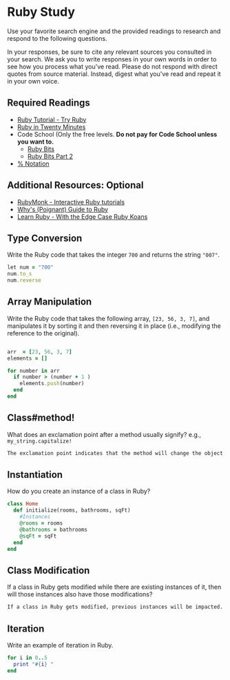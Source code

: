 # Ruby Study

Use your favorite search engine and the provided readings to research and
respond to the following questions.

In your responses, be sure to cite any relevant sources you consulted in your
search. We ask you to write responses in your own words in order to see how you
process what you've read. Please do not respond with direct quotes from source
material. Instead, digest what you've read and repeat it in your own voice.

## Required Readings

-   [Ruby Tutorial - Try Ruby](http://tryruby.org/)
-   [Ruby in Twenty Minutes](https://www.ruby-lang.org/en/documentation/quickstart/)
-   Code School (Only the free levels. **Do not pay for Code School unless you want to.**
    -   [Ruby Bits](https://www.codeschool.com/courses/ruby-bits)
    -   [Ruby Bits Part 2](https://www.codeschool.com/courses/ruby-bits-part-2)
-   [% Notation](https://en.wikibooks.org/wiki/Ruby_Programming/Syntax/Literals#The_.25_Notation)

## Additional Resources: Optional

-   [RubyMonk - Interactive Ruby tutorials](https://rubymonk.com/)
-   [Why's (Poignant) Guide to Ruby](http://poignant.guide/)
-   [Learn Ruby - With the Edge Case Ruby Koans](http://rubykoans.com/)

## Type Conversion

Write the Ruby code that takes the integer `700` and returns the string `"007"`.

```ruby
let num = "700"
num.to_s
num.reverse
```

## Array Manipulation

Write the Ruby code that takes the following array, `[23, 56, 3, 7]`, and
manipulates it by sorting it and then reversing it in place (i.e., modifying the
reference to the original).

```ruby

arr  = [23, 56, 3, 7]
elements = []

for number in arr
  if number > (number + 1 )
    elements.push(number)
  end
end

```

## Class#method!

What does an exclamation point after a method usually signify?  e.g.,
`my_string.capitalize!`

```md
The exclamation point indicates that the method will change the object which it's called on.  In the situation above, it indicates that it will modify "my_string"
```

## Instantiation
How do you create an instance of a class in Ruby?

```ruby
class Home
  def initialize(rooms, bathrooms, sqFt)
    #Instances
    @rooms = rooms
    @bathrooms = bathrooms
    @sqFt = sqFt
  end
end
```

## Class Modification

If a class in Ruby gets modified while there are existing instances of it, then
will those instances also have those modifications?

```md
If a class in Ruby gets modified, previous instances will be impacted.
```

## Iteration

Write an example of iteration in Ruby.

```ruby
for i in 0..5
  print "#{i} "
end
```

